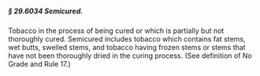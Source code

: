 ##### § 29.6034 Semicured. #####

Tobacco in the process of being cured or which is partially but not thoroughly cured. Semicured includes tobacco which contains fat stems, wet butts, swelled stems, and tobacco having frozen stems or stems that have not been thoroughly dried in the curing process. (See definition of No Grade and Rule 17.)